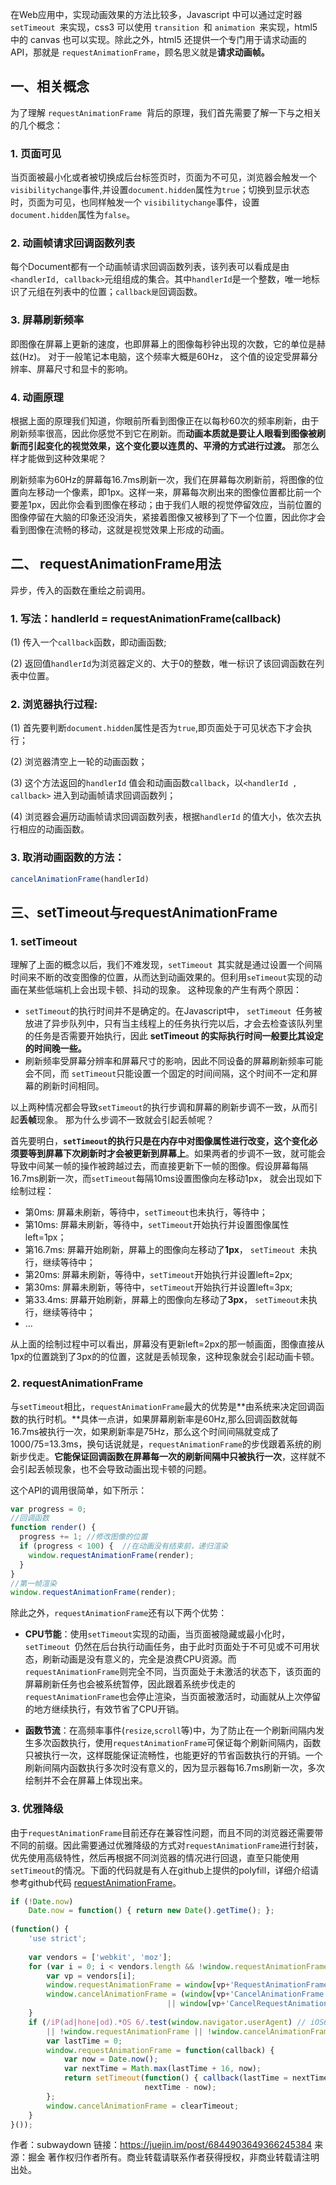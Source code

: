 在Web应用中，实现动画效果的方法比较多，Javascript 中可以通过定时器 `setTimeout `来实现，css3 可以使用 `transition `和 `animation `来实现，html5 中的 canvas 也可以实现。除此之外，html5 还提供一个专门用于请求动画的API，那就是 `requestAnimationFrame`，顾名思义就是**请求动画帧。** 

## 一、相关概念

为了理解 `requestAnimationFrame `背后的原理，我们首先需要了解一下与之相关的几个概念：

### 1. 页面可见

  当页面被最小化或者被切换成后台标签页时，页面为不可见，浏览器会触发一个 `visibilitychange`事件,并设置`document.hidden`属性为`true`；切换到显示状态时，页面为可见，也同样触发一个 `visibilitychange`事件，设置`document.hidden`属性为`false`。

### 2. 动画帧请求回调函数列表

  每个Document都有一个动画帧请求回调函数列表，该列表可以看成是由`<handlerId, callback>`元组组成的集合。其中`handlerId`是一个整数，唯一地标识了元组在列表中的位置；`callback是`回调函数。

### 3. 屏幕刷新频率

  即图像在屏幕上更新的速度，也即屏幕上的图像每秒钟出现的次数，它的单位是赫兹(Hz)。 对于一般笔记本电脑，这个频率大概是60Hz， 这个值的设定受屏幕分辨率、屏幕尺寸和显卡的影响。

### 4. 动画原理

  根据上面的原理我们知道，你眼前所看到图像正在以每秒60次的频率刷新，由于刷新频率很高，因此你感觉不到它在刷新。而**动画本质就是要让人眼看到图像被刷新而引起变化的视觉效果，这个变化要以连贯的、平滑的方式进行过渡。** 那怎么样才能做到这种效果呢？

  刷新频率为60Hz的屏幕每16.7ms刷新一次，我们在屏幕每次刷新前，将图像的位置向左移动一个像素，即1px。这样一来，屏幕每次刷出来的图像位置都比前一个要差1px，因此你会看到图像在移动；由于我们人眼的视觉停留效应，当前位置的图像停留在大脑的印象还没消失，紧接着图像又被移到了下一个位置，因此你才会看到图像在流畅的移动，这就是视觉效果上形成的动画。

## 二、 requestAnimationFrame用法

异步，传入的函数在重绘之前调用。

### 1. 写法：handlerId = requestAnimationFrame(callback)

(1) 传入一个`callback`函数，即动画函数;

(2) 返回值`handlerId`为浏览器定义的、大于0的整数，唯一标识了该回调函数在列表中位置。

### 2. 浏览器执行过程:

(1) 首先要判断`document.hidden`属性是否为`true`,即页面处于可见状态下才会执行；

(2) 浏览器清空上一轮的动画函数；

(3) 这个方法返回的`handlerId` 值会和动画函数`callback`，以`<handlerId , callback>`  进入到动画帧请求回调函数列；

(4) 浏览器会遍历动画帧请求回调函数列表，根据`handlerId` 的值大小，依次去执行相应的动画函数。

### 3. 取消动画函数的方法：

```js
cancelAnimationFrame(handlerId)
```

## 三、setTimeout与requestAnimationFrame

### 1. setTimeout

  理解了上面的概念以后，我们不难发现，`setTimeout `其实就是通过设置一个间隔时间来不断的改变图像的位置，从而达到动画效果的。但利用`seTimeout`实现的动画在某些低端机上会出现卡顿、抖动的现象。 这种现象的产生有两个原因：

- `setTimeout`的执行时间并不是确定的。在Javascript中， `setTimeout `任务被放进了异步队列中，只有当主线程上的任务执行完以后，才会去检查该队列里的任务是否需要开始执行，因此 **setTimeout 的实际执行时间一般要比其设定的时间晚一些。**
- 刷新频率受屏幕分辨率和屏幕尺寸的影响，因此不同设备的屏幕刷新频率可能会不同，而 `setTimeout`只能设置一个固定的时间间隔，这个时间不一定和屏幕的刷新时间相同。

以上两种情况都会导致`setTimeout`的执行步调和屏幕的刷新步调不一致，从而引起**丢帧**现象。 那为什么步调不一致就会引起丢帧呢？

首先要明白，**`setTimeout`的执行只是在内存中对图像属性进行改变，这个变化必须要等到屏幕下次刷新时才会被更新到屏幕上**。如果两者的步调不一致，就可能会导致中间某一帧的操作被跨越过去，而直接更新下一帧的图像。假设屏幕每隔16.7ms刷新一次，而`setTimeout`每隔10ms设置图像向左移动1px， 就会出现如下绘制过程：

- 第0ms: 屏幕未刷新，等待中，`setTimeout`也未执行，等待中；
- 第10ms: 屏幕未刷新，等待中，`setTimeout`开始执行并设置图像属性left=1px；
- 第16.7ms: 屏幕开始刷新，屏幕上的图像向左移动了**1px**， `setTimeout `未执行，继续等待中；
- 第20ms: 屏幕未刷新，等待中，`setTimeout`开始执行并设置left=2px;
- 第30ms: 屏幕未刷新，等待中，`setTimeout`开始执行并设置left=3px;
- 第33.4ms: 屏幕开始刷新，屏幕上的图像向左移动了**3px**， `setTimeout`未执行，继续等待中；
- …

从上面的绘制过程中可以看出，屏幕没有更新left=2px的那一帧画面，图像直接从1px的位置跳到了3px的的位置，这就是丢帧现象，这种现象就会引起动画卡顿。

### 2. requestAnimationFrame

与`setTimeout`相比，`requestAnimationFrame`最大的优势是**由系统来决定回调函数的执行时机。**具体一点讲，如果屏幕刷新率是60Hz,那么回调函数就每16.7ms被执行一次，如果刷新率是75Hz，那么这个时间间隔就变成了1000/75=13.3ms，换句话说就是，`requestAnimationFrame`的步伐跟着系统的刷新步伐走。**它能保证回调函数在屏幕每一次的刷新间隔中只被执行一次**，这样就不会引起丢帧现象，也不会导致动画出现卡顿的问题。

这个API的调用很简单，如下所示：

```js
var progress = 0;
//回调函数
function render() {  
  progress += 1; //修改图像的位置  
  if (progress < 100) {  //在动画没有结束前，递归渲染    
    window.requestAnimationFrame(render); 
  }
}
//第一帧渲染
window.requestAnimationFrame(render);
```

除此之外，`requestAnimationFrame`还有以下两个优势：

- **CPU节能**：使用`setTimeout`实现的动画，当页面被隐藏或最小化时，`setTimeout `仍然在后台执行动画任务，由于此时页面处于不可见或不可用状态，刷新动画是没有意义的，完全是浪费CPU资源。而`requestAnimationFrame`则完全不同，当页面处于未激活的状态下，该页面的屏幕刷新任务也会被系统暂停，因此跟着系统步伐走的`requestAnimationFrame`也会停止渲染，当页面被激活时，动画就从上次停留的地方继续执行，有效节省了CPU开销。

- **函数节流**：在高频率事件(`resize`,`scroll`等)中，为了防止在一个刷新间隔内发生多次函数执行，使用`requestAnimationFrame`可保证每个刷新间隔内，函数只被执行一次，这样既能保证流畅性，也能更好的节省函数执行的开销。一个刷新间隔内函数执行多次时没有意义的，因为显示器每16.7ms刷新一次，多次绘制并不会在屏幕上体现出来。

### 3. 优雅降级

  由于`requestAnimationFrame`目前还存在兼容性问题，而且不同的浏览器还需要带不同的前缀。因此需要通过优雅降级的方式对`requestAnimationFrame`进行封装，优先使用高级特性，然后再根据不同浏览器的情况进行回退，直至只能使用`setTimeout`的情况。下面的代码就是有人在github上提供的polyfill，详细介绍请参考github代码 [requestAnimationFrame](https://github.com/darius/requestAnimationFrame)。

```js
if (!Date.now)
    Date.now = function() { return new Date().getTime(); };
 
(function() {
    'use strict';
     
    var vendors = ['webkit', 'moz'];
    for (var i = 0; i < vendors.length && !window.requestAnimationFrame; ++i) {
        var vp = vendors[i];
        window.requestAnimationFrame = window[vp+'RequestAnimationFrame'];
        window.cancelAnimationFrame = (window[vp+'CancelAnimationFrame']
                                   || window[vp+'CancelRequestAnimationFrame']);
    }
    if (/iP(ad|hone|od).*OS 6/.test(window.navigator.userAgent) // iOS6 is buggy
        || !window.requestAnimationFrame || !window.cancelAnimationFrame) {
        var lastTime = 0;
        window.requestAnimationFrame = function(callback) {
            var now = Date.now();
            var nextTime = Math.max(lastTime + 16, now);
            return setTimeout(function() { callback(lastTime = nextTime); },
                              nextTime - now);
        };
        window.cancelAnimationFrame = clearTimeout;
    }
}());
```

作者：subwaydown
链接：https://juejin.im/post/6844903649366245384
来源：掘金
著作权归作者所有。商业转载请联系作者获得授权，非商业转载请注明出处。